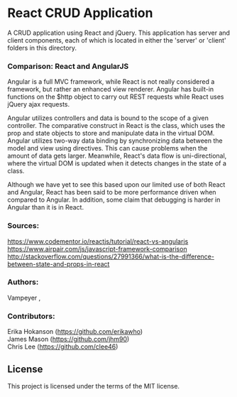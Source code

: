 # React CRUD Application
A CRUD application using React and jQuery.  This application has server and client components, each of which is located in either the 'server' or 'client' folders in this directory.

### Comparison: React and AngularJS

Angular is a full MVC framework, while React is not really considered a framework, but rather an enhanced view renderer.  Angular has built-in functions on the $http object to carry out REST requests while React uses jQuery ajax requests.  

Angular utilizes controllers and data is bound to the scope of a given controller.  The comparative construct in React is the class, which uses the prop and state objects to store and manipulate data in the virtual DOM.  Angular utilizes two-way data binding by synchronizing data between the model and view using directives. This can cause problems when the amount of data gets larger. Meanwhile, React's data flow is uni-directional, where the virtual DOM is updated when it detects changes in the state of a class.  

Although we have yet to see this based upon our limited use of both React and Angular, React has been said to be more performance driven when compared to Angular.  In addition, some claim that debugging is harder in Angular than it is in React.

### Sources:
https://www.codementor.io/reactjs/tutorial/react-vs-angularjs<br/>
https://www.airpair.com/js/javascript-framework-comparison<br/>
http://stackoverflow.com/questions/27991366/what-is-the-difference-between-state-and-props-in-react

### Authors:

Vampeyer , 

### Contributors:

Erika Hokanson (https://github.com/erikawho)<br/>
James Mason (https://github.com/jhm90)<br/>
Chris Lee (https://github.com/clee46)

## License

This project is licensed under the terms of the MIT license.
